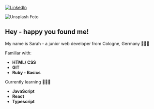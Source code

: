 [![Linkedln](https://img.shields.io/badge/LinkedIn-0077B5?style=flat-square&logo=linkedin&logoColor=white)](https://www.linkedin.com/in/sarah-wettengel/)

![Unsplash Foto]([https://user-images.githubusercontent.com/48784001/203785020-2b4826c1-7ddb-4de8-b65b-ebf6e04c5290.jpeg](https://unsplash.com/de/fotos/Bd7gNnWJBkU))

## Hey - happy you found me! 

My name is Sarah - a junior web developer from Cologne, Germany 👩🏻‍💻

Familiar with:
+ **HTML/ CSS**
+ **GIT**
+ **Ruby - Basics**

Currently learning 🙇🏻‍♀️
+ **JavaScript** 
+ **React**
+ **Typescript**

<!---
SarahWett/SarahWett is a ✨ special ✨ repository because its `README.md` (this file) appears on your GitHub profile.
You can click the Preview link to take a look at your changes.
--->
